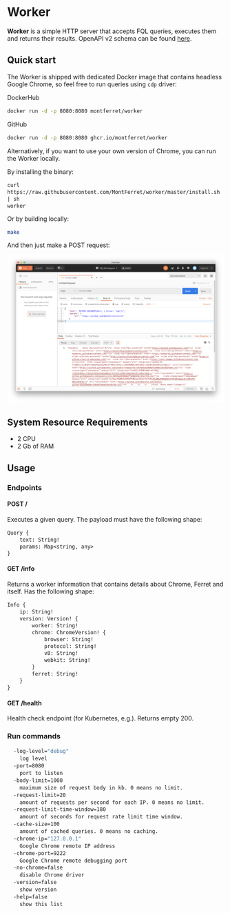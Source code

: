 # Worker

**Worker** is a simple HTTP server that accepts FQL queries, executes them and returns their results.
OpenAPI v2 schema can be found [here](https://github.com/molly1022/Web-Scraping/blob/main/reference/ferret-worker.yaml).

## Quick start

The Worker is shipped with dedicated Docker image that contains headless Google Chrome, so feel free to run queries using `cdp` driver:

DockerHub
```sh
docker run -d -p 8080:8080 montferret/worker
```
GitHub
```sh
docker run -d -p 8080:8080 ghcr.io/montferret/worker
```

Alternatively, if you want to use your own version of Chrome, you can run the Worker locally.

By installing the binary:

```shell
curl https://raw.githubusercontent.com/MontFerret/worker/master/install.sh | sh
worker
```

Or by building locally:

```sh
make
```

And then just make a POST request:

![worker](https://github.com/molly1022/Web-Scraping/blob/main/assets/postman.png)

## System Resource Requirements
- 2 CPU
- 2 Gb of RAM

## Usage

### Endpoints

#### POST /
Executes a given query. The payload must have the following shape:

```
Query {
    text: String!
    params: Map<string, any>
}
```

#### GET /info
Returns a worker information that contains details about Chrome, Ferret and itself. Has the following shape:

```
Info {
    ip: String!
    version: Version! {
        worker: String!
        chrome: ChromeVersion! {
            browser: String!
            protocol: String!
            v8: String!
            webkit: String!
        }
        ferret: String!
    }
}
```


#### GET /health
Health check endpoint (for Kubernetes, e.g.). Returns empty 200.

### Run commands

```bash
  -log-level="debug"
    log level
  -port=8080
    port to listen
  -body-limit=1000
    maximum size of request body in kb. 0 means no limit.
  -request-limit=20
    amount of requests per second for each IP. 0 means no limit.
  -request-limit-time-window=180
    amount of seconds for request rate limit time window.
  -cache-size=100
    amount of cached queries. 0 means no caching.
  -chrome-ip="127.0.0.1"
    Google Chrome remote IP address
  -chrome-port=9222
    Google Chrome remote debugging port
  -no-chrome=false
    disable Chrome driver
  -version=false
    show version
  -help=false
    show this list
```

